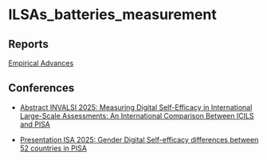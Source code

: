 # ILSAs_batteries_measurement

## Reports

[Empirical Advances](https://milenio-nudos.github.io/ILSAs_batteries_measurement/output/Avances.html)

## Conferences

- [Abstract INVALSI 2025: Measuring Digital Self-Efficacy in International Large-Scale Assessments: An International Comparison Between ICILS and PISA ](https://milenio-nudos.github.io/ILSAs_batteries_measurement/conferences/invalsi2025/abstract-invalsi.html)

- [Presentation ISA 2025: Gender Digital Self-efficacy differences between 52 countries in PISA](https://milenio-nudos.github.io/ILSAs_batteries_measurement/conferences/isa2025/docs.html)
